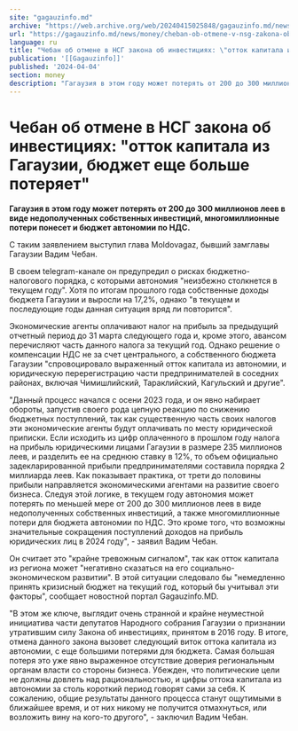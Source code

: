 ```yaml
---
site: "gagauzinfo.md"
archive: "https://web.archive.org/web/20240415025848/gagauzinfo.md/news/money/cheban-ob-otmene-v-nsg-zakona-ob-investitsiyah-ottok-kapitala-iz-gagauzii-byudzhet-esche-bolshe-poteryaet"
url: "https://gagauzinfo.md/news/money/cheban-ob-otmene-v-nsg-zakona-ob-investitsiyah-ottok-kapitala-iz-gagauzii-byudzhet-esche-bolshe-poteryaet"
language: ru
title: "Чебан об отмене в НСГ закона об инвестициях: \"отток капитала из Гагаузии, бюджет еще больше потеряет\""
publication: '[[Gagauzinfo]]'
published: '2024-04-04'
section: money
description: "Гагаузия в этом году может потерять от 200 до 300 миллионов леев в виде недополученных собственных инвестиций, многомиллионные потери понесет и бюджет автономии по НДС."
---
```


# Чебан об отмене в НСГ закона об инвестициях: "отток капитала из Гагаузии, бюджет еще больше потеряет"

**Гагаузия в этом году может потерять от 200 до 300 миллионов леев в виде недополученных собственных инвестиций, многомиллионные потери понесет и бюджет автономии по НДС.**

С таким заявлением выступил глава Moldovagaz, бывший замглавы Гагаузии Вадим Чебан.

В своем telegram-канале он предупредил о рисках бюджетно-налогового порядка, с которыми автономия "неизбежно столкнется в текущем году". Хотя по итогам прошлого года собственные доходы бюджета Гагаузии и выросли на 17,2%, однако "в текущем и последующие годы данная ситуация вряд ли повторится".

Экономические агенты оплачивают налог на прибыль за предыдущий отчетный период до 31 марта следующего года и, кроме этого, авансом перечисляют часть данного налога за текущий год. Однако решение о компенсации НДС не за счет центрального, а собственного бюджета Гагаузии "спровоцировало выраженный отток капитала из автономии, и юридическую перерегистрацию части предпринимателей в соседних районах, включая Чимишлийский, Тараклийский, Кагульский и другие".

"Данный процесс начался с осени 2023 года, и он явно набирает обороты, запустив своего рода цепную реакцию по снижению бюджетных поступлений, так как существенную часть своих налогов эти экономические агенты будут оплачивать по месту юридической приписки. Если исходить из цифр оплаченного в прошлом году налога на прибыль юридическими лицами Гагаузии в размере 235 миллионов леев, и разделить ее на среднюю ставку в 12%, то объем официально задекларированной прибыли предпринимателями составила порядка 2 миллиарда леев. Как показывает практика, от трети до половины прибыли направляется экономическими агентами на развитие своего бизнеса. Следуя этой логике, в текущем году автономия может потерять по меньшей мере от 200 до 300 миллионов леев в виде недополученных собственных инвестиций, а также многомиллионные потери для бюджета автономии по НДС. Это кроме того, что возможны значительные сокращения поступлений доходов на прибыль юридических лиц в 2024 году", - заявил Вадим Чебан.

Он считает это "крайне тревожным сигналом", так как отток капитала из региона может "негативно сказаться на его социально-экономическом развитии". В этой ситуации следовало бы "немедленно принять кризисный бюджет на текущий год, который бы учитывал эти факторы", сообщает новостной портал Gagauzinfo.MD.

"В этом же ключе, выглядит очень странной и крайне неуместной инициатива части депутатов Народного собрания Гагаузии о признании утратившим силу Закона об инвестициях, принятом в 2016 году. В итоге, отмена данного закона вызовет следующий виток оттока капитала из автономии, с еще большими потерями для бюджета. Самая большая потеря это уже явно выраженное отсутствие доверия региональным органам власти со стороны бизнеса. Убежден, что политические цели не должны довлеть над рациональностью, и цифры оттока капитала из автономии за столь короткий период говорят сами за себя. К сожалению, общие результаты данного процесса станут ощутимыми в ближайшее время, и от них никому не получится отмахнуться, или возложить вину на кого-то другого", - заключил Вадим Чебан.